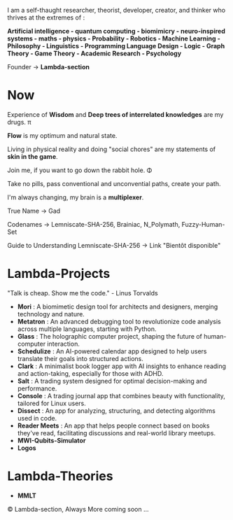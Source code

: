 I am a self-thaught researcher, theorist, developer, creator, and thinker who thrives at the extremes of :

**Artificial intelligence - quantum computing - biomimicry - neuro-inspired systems - maths - physics - Probability - Robotics - Machine Learning - Philosophy - Linguistics - Programming Language Design - Logic - Graph Theory - Game Theory - Academic Research - Psychology**

 Founder → **Lambda-section**

# Now

Experience of **Wisdom** and **Deep trees of interrelated knowledges** are my drugs. π

**Flow** is my optimum and natural state. 

Living in physical reality and doing "social chores" are my statements of **skin in the game**.

Join me, if you want to go down the rabbit hole. Φ

Take no pills, pass conventional and unconvential paths, create your path. 

I'm always changing, my brain is a **multiplexer**.

True Name → Gad 

Codenames → Lemniscate-SHA-256, Brainiac, N_Polymath, Fuzzy-Human-Set

Guide to Understanding Lemniscate-SHA-256 → Link "Bientôt disponible"

# Lambda-Projects 

"Talk is cheap. Show me the code." - Linus Torvalds 

- **Mori** : A biomimetic design tool for architects and designers, merging technology and nature.
- **Metatron** : An advanced debugging tool to revolutionize code analysis across multiple languages, starting with Python.
- **Glass** : The holographic computer project, shaping the future of human-computer interaction.
- **Schedulize** : An AI-powered calendar app designed to help users translate their goals into structured actions.
- **Clark** : A minimalist book logger app with AI insights to enhance reading and action-taking, especially for those with ADHD.
- **Salt** : A trading system designed for optimal decision-making and performance.
- **Console** : A trading journal app that combines beauty with functionality, tailored for Linux users.
- **Dissect** : An app for analyzing, structuring, and detecting algorithms used in code.
- **Reader Meets** : An app that helps people connect based on books they've read, facilitating discussions and real-world library meetups.
- **MWI-Qubits-Simulator**
- **Logos**

# Lambda-Theories

- **MMLT**



© Lambda-section, Always More coming soon ...
